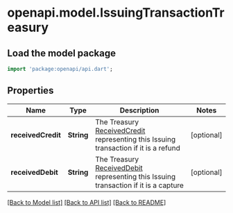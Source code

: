 # openapi.model.IssuingTransactionTreasury

## Load the model package
```dart
import 'package:openapi/api.dart';
```

## Properties
Name | Type | Description | Notes
------------ | ------------- | ------------- | -------------
**receivedCredit** | **String** | The Treasury [ReceivedCredit](https://stripe.com/docs/api/treasury/received_credits) representing this Issuing transaction if it is a refund | [optional] 
**receivedDebit** | **String** | The Treasury [ReceivedDebit](https://stripe.com/docs/api/treasury/received_debits) representing this Issuing transaction if it is a capture | [optional] 

[[Back to Model list]](../README.md#documentation-for-models) [[Back to API list]](../README.md#documentation-for-api-endpoints) [[Back to README]](../README.md)


